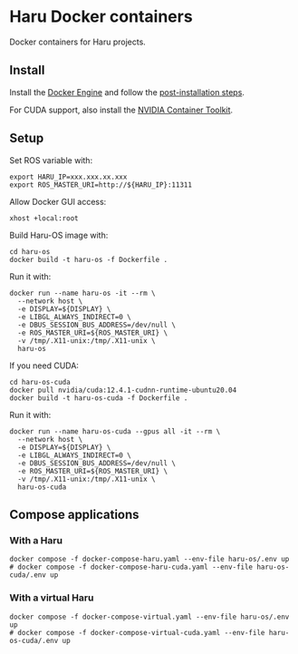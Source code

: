 # Haru Docker containers
Docker containers for Haru projects.

## Install
Install the [Docker Engine](https://docs.docker.com/engine/install/ubuntu/) and follow the [post-installation steps](https://docs.docker.com/engine/install/linux-postinstall/).

For CUDA support, also install the [NVIDIA Container Toolkit](https://docs.nvidia.com/datacenter/cloud-native/container-toolkit/latest/install-guide.html#installing-the-nvidia-container-toolkit).

## Setup
Set ROS variable with:
```
export HARU_IP=xxx.xxx.xx.xxx
export ROS_MASTER_URI=http://${HARU_IP}:11311
```

Allow Docker GUI access:
```
xhost +local:root
```

Build Haru-OS image with:
```
cd haru-os
docker build -t haru-os -f Dockerfile .
```

Run it with:
```
docker run --name haru-os -it --rm \
  --network host \
  -e DISPLAY=${DISPLAY} \
  -e LIBGL_ALWAYS_INDIRECT=0 \
  -e DBUS_SESSION_BUS_ADDRESS=/dev/null \
  -e ROS_MASTER_URI=${ROS_MASTER_URI} \
  -v /tmp/.X11-unix:/tmp/.X11-unix \
  haru-os
```

If you need CUDA:
```
cd haru-os-cuda
docker pull nvidia/cuda:12.4.1-cudnn-runtime-ubuntu20.04
docker build -t haru-os-cuda -f Dockerfile .
```

Run it with:
```
docker run --name haru-os-cuda --gpus all -it --rm \
  --network host \
  -e DISPLAY=${DISPLAY} \
  -e LIBGL_ALWAYS_INDIRECT=0 \
  -e DBUS_SESSION_BUS_ADDRESS=/dev/null \
  -e ROS_MASTER_URI=${ROS_MASTER_URI} \
  -v /tmp/.X11-unix:/tmp/.X11-unix \
  haru-os-cuda
```

## Compose applications

### With a Haru
```
docker compose -f docker-compose-haru.yaml --env-file haru-os/.env up
# docker compose -f docker-compose-haru-cuda.yaml --env-file haru-os-cuda/.env up
```

### With a virtual Haru
```
docker compose -f docker-compose-virtual.yaml --env-file haru-os/.env up
# docker compose -f docker-compose-virtual-cuda.yaml --env-file haru-os-cuda/.env up
```
